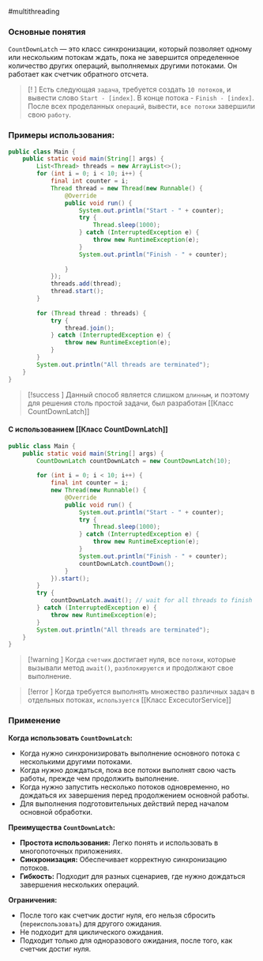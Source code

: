 #multithreading 
### Основные понятия

`CountDownLatch` — это класс синхронизации, который позволяет одному или нескольким потокам ждать, пока не завершится определенное количество других операций, выполняемых другими потоками. Он работает как счетчик обратного отсчета.

>[! ] Есть следующая `задача`, требуется создать `10 потоков`, и вывести слово `Start - [index]`. В конце потока - `Finish - [index]`. После всех проделанных `операций`, вывести, `все потоки` завершили свою `работу`. 
### Примеры использования:

```java
public class Main {  
    public static void main(String[] args) {  
        List<Thread> threads = new ArrayList<>();  
        for (int i = 0; i < 10; i++) {  
            final int counter = i;  
            Thread thread = new Thread(new Runnable() {  
                @Override  
                public void run() {  
                    System.out.println("Start - " + counter);  
                    try {  
                        Thread.sleep(1000);  
                    } catch (InterruptedException e) {  
                        throw new RuntimeException(e);  
                    }  
                    System.out.println("Finish - " + counter);  
  
                }  
            });  
            threads.add(thread);  
            thread.start();  
        }  
  
        for (Thread thread : threads) {  
            try {  
                thread.join();  
            } catch (InterruptedException e) {  
                throw new RuntimeException(e);  
            }  
        }  
        System.out.println("All threads are terminated");  
    }  
}
```

>[!success ] Данный способ является слишком `длинным`, и поэтому для решения столь простой задачи, был разработан [[Класс CountDownLatch]]
#### С использованием [[Класс CountDownLatch]]

```java
public class Main {  
    public static void main(String[] args) {  
        CountDownLatch countDownLatch = new CountDownLatch(10);  
  
        for (int i = 0; i < 10; i++) {  
            final int counter = i;  
            new Thread(new Runnable() {  
                @Override  
                public void run() {  
                    System.out.println("Start - " + counter);  
                    try {  
                        Thread.sleep(1000);  
                    } catch (InterruptedException e) {  
                        throw new RuntimeException(e);  
                    }  
                    System.out.println("Finish - " + counter);  
                    countDownLatch.countDown();  
                }  
            }).start();  
        }  
        try {  
            countDownLatch.await(); // wait for all threads to finish  
        } catch (InterruptedException e) {  
            throw new RuntimeException(e);  
        }  
        System.out.println("All threads are terminated");  
    }  
}
```

>[!warning ] Когда `счетчик` достигает нуля, все `потоки`, которые вызывали метод `await()`, `разблокируются` и продолжают свое выполнение.

>[!error ] Когда требуется выполнять множество различных задач в отдельных потоках, `используется` [[Класс ExcecutorService]]

### Применение

**Когда использовать `CountDownLatch`:**

- Когда нужно синхронизировать выполнение основного потока с несколькими другими потоками.
- Когда нужно дождаться, пока все потоки выполнят свою часть работы, прежде чем продолжить выполнение.
- Когда нужно запустить несколько потоков одновременно, но дождаться их завершения перед продолжением основной работы.
- Для выполнения подготовительных действий перед началом основной обработки.

**Преимущества `CountDownLatch`:**

- **Простота использования:** Легко понять и использовать в многопоточных приложениях.
- **Синхронизация:** Обеспечивает корректную синхронизацию потоков.
- **Гибкость:** Подходит для разных сценариев, где нужно дождаться завершения нескольких операций.

**Ограничения:**

- После того как счетчик достиг нуля, его нельзя сбросить (`переиспользовать`) для другого ожидания.
- Не подходит для циклического ожидания.
- Подходит только для одноразового ожидания, после того, как счетчик достиг нуля.